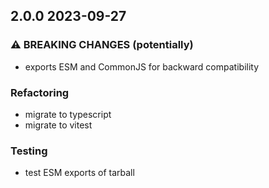 ## 2.0.0 2023-09-27
### ⚠ BREAKING CHANGES (potentially)
* exports ESM and CommonJS for backward compatibility

### Refactoring 
* migrate to typescript
* migrate to vitest

### Testing
* test ESM exports of tarball